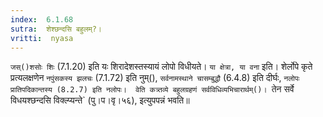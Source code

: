 ```yaml
---
index:  6.1.68
sutra:  शेश्छन्दसि बहुलम्?।
vritti:  nyasa
---
```


`जस्()शसोः शिः` (7.1.20) इति यः शिरादेशस्तस्यायं लोपो विधीयते। `या क्षेत्रा, या वना` इति। शेर्लोपे कृते प्रत्यलक्षणेन `नपुंसकस्य झलचः` (7.1.72) इति नुम्(), `सर्वनामस्थाने चासम्बुद्धौ` (6.4.8) इति दीर्घः, `नलोपः प्रातिपदिकान्तस्य (8.2.7) इति नलोपः। 
वेति कत्र्तव्ये बहुलग्रहणं सर्वविधिव्यभिचारार्थम्()। `तेन सर्वे विधयश्छन्दसि विक्ल्प्यन्ते` (पु।प।वृ।५६), इत्युपपन्नं भवति॥
